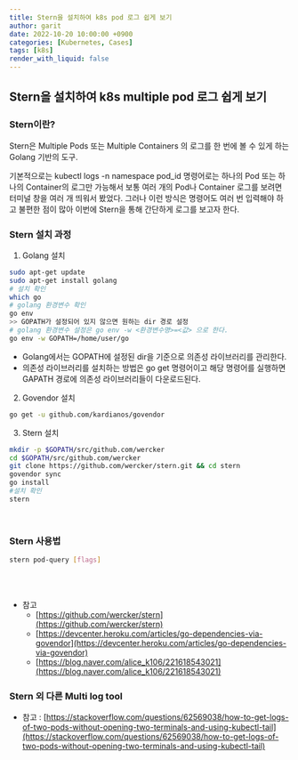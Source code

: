 ```yaml
---
title: Stern을 설치하여 k8s pod 로그 쉽게 보기
author: garit
date: 2022-10-20 10:00:00 +0900
categories: [Kubernetes, Cases]
tags: [k8s]
render_with_liquid: false
---
```


## Stern을 설치하여 k8s multiple pod 로그 쉽게 보기

### Stern이란?

Stern은 Multiple Pods 또는 Multiple Containers 의 로그를 한 번에 볼 수 있게 하는 Golang 기반의 도구.

기본적으로는 kubectl logs -n namespace pod_id 명령어로는 하나의 Pod 또는 하나의 Container의 로그만 가능해서 보통 여러 개의 Pod나 Container 로그를 보려면 터미널 창을 여러 개 띄워서 봤었다.
그러나 이런 방식은 명령어도 여러 번 입력해야 하고 불편한 점이 많아 이번에 Stern을 통해 간단하게 로그를 보고자 한다.

### Stern 설치 과정

1. Golang 설치  

```bash
sudo apt-get update
sudo apt-get install golang
# 설치 확인
which go
# golang 환경변수 확인
go env
>> GOPATH가 설정되어 있지 않으면 원하는 dir 경로 설정
# golang 환경변수 설정은 go env -w <환경변수명>=<값> 으로 한다. 
go env -w GOPATH=/home/user/go
```
- Golang에서는 GOPATH에 설정된 dir을 기준으로 의존성 라이브러리를 관리한다. 
- 의존성 라이브러리를 설치하는 방법은 go get <repo> 명령어이고 해당 명령어를 실행하면 GAPATH 경로에 의존성 라이브러리들이 다운로드된다.

2. Govendor 설치  

```bash
go get -u github.com/kardianos/govendor

```

3. Stern 설치
  
```bash
mkdir -p $GOPATH/src/github.com/wercker
cd $GOPATH/src/github.com/wercker
git clone https://github.com/wercker/stern.git && cd stern
govendor sync
go install
#설치 확인
stern

```

<br/> 

### Stern 사용법

```bash
stern pod-query [flags]

```
<br/> <br/>

- 참고
    - [https://github.com/wercker/stern](https://github.com/wercker/stern)
    - [https://devcenter.heroku.com/articles/go-dependencies-via-govendor](https://devcenter.heroku.com/articles/go-dependencies-via-govendor)
    - [https://blog.naver.com/alice_k106/221618543021](https://blog.naver.com/alice_k106/221618543021)


### Stern 외 다른 Multi log tool
  - 참고
  : [https://stackoverflow.com/questions/62569038/how-to-get-logs-of-two-pods-without-opening-two-terminals-and-using-kubectl-tail](https://stackoverflow.com/questions/62569038/how-to-get-logs-of-two-pods-without-opening-two-terminals-and-using-kubectl-tail)
